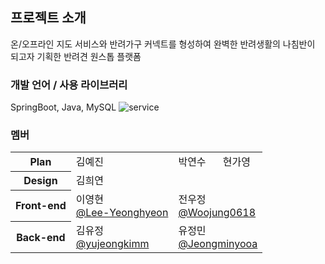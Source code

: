 ## 프로젝트 소개
온/오프라인 지도 서비스와 반려가구 커넥트를 형성하여 완벽한 반려생활의 나침반이 되고자 기획한 반려견 원스톱 플랫폼

### 개발 언어 / 사용 라이브러리
SpringBoot, Java, MySQL
![service](https://s3-us-west-2.amazonaws.com/secure.notion-static.com/04c5ec1f-151a-4946-9241-7c58b8d52b67/Untitled.png)

### 멤버
<table>
  <tbody>
    <tr>
      <th scope="row">Plan</th>
      <td>김예진</td>
      <td>박연수</td>
      <td>현가영</td>
    </tr>
    <tr>
      <th>Design</th>
      <td colspan="3">김희연</td>
    </tr>
    <tr>
      <th>Front-end</th>
      <td>이영현<br/><a href="https://github.com/Lee-Yeonghyeon" target="_blank">@Lee-Yeonghyeon</a></td>
      <td colspan="2">전우정<br/><a href="https://github.com/Woojung0618" target="_blank">@Woojung0618</a></td>
    </tr>
    <tr>
      <th>Back-end</th>
      <td>김유정<br/><a href="https://github.com/yujeongkimm" target="_blank">@yujeongkimm</a></td>
      <td colspan="2">유정민<br/><a href="https://github.com/Jeongminyooa" target="_blank">@Jeongminyooa</a></td>
    </tr>
  </tbody>
</table>


